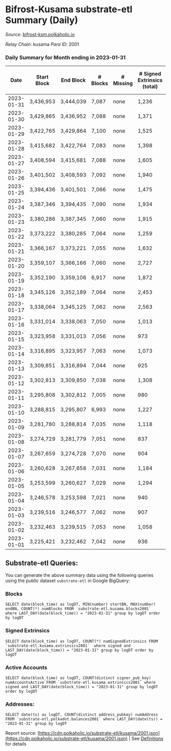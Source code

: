 # Bifrost-Kusama substrate-etl Summary (Daily)

_Source_: [bifrost-ksm.polkaholic.io](https://bifrost-ksm.polkaholic.io)

*Relay Chain*: kusama
*Para ID*: 2001



### Daily Summary for Month ending in 2023-01-31


| Date | Start Block | End Block | # Blocks | # Missing | # Signed Extrinsics (total) | # Active Accounts | # Addresses with Balances | # Events | # Transfers | # XCM Transfers In | # XCM Transfers Out |
| ---- | ----------- | --------- | -------- | --------- | --------------------------- | ----------------- | ------------------------- | -------- | ----------- | ------------------ | ------------------- |
| 2023-01-31 | 3,436,953 | 3,444,039 | 7,087 | none  | 1,236 | 174 | 101,184 | 49,775 | 13,047 ($517,698.64) | 73 ($24,251.13) | 66 ($19,257.59) |
| 2023-01-30 | 3,429,865 | 3,436,952 | 7,088 | none  | 1,371 | 180 | 101,174 | 49,144 | 12,340 ($813,966.57) | 97 ($36,947.02) | 77 ($34,113.07) |
| 2023-01-29 | 3,422,765 | 3,429,864 | 7,100 | none  | 1,525 | 176 | 101,169 | 52,591 | 13,512 ($611,531.55) | 110 ($56,524.26) | 78 ($24,558.51) |
| 2023-01-28 | 3,415,682 | 3,422,764 | 7,083 | none  | 1,398 | 191 | 101,160 | 51,608 | 13,441 ($781,831.68) | 93 ($36,588.88) | 84 ($241,200.16) |
| 2023-01-27 | 3,408,594 | 3,415,681 | 7,088 | none  | 1,605 | 217 | 101,150 | 53,112 | 13,666 ($679,015.23) | 105 ($17,319.61) | 103 ($26,171.17) |
| 2023-01-26 | 3,401,502 | 3,408,593 | 7,092 | none  | 1,940 | 274 | 101,140 | 56,707 | 14,433 ($1,057,423.50) | 111 ($42,569.12) | 107 ($13,057.23) |
| 2023-01-25 | 3,394,436 | 3,401,501 | 7,066 | none  | 1,475 | 186 | 101,124 | 50,733 | 12,746 ($518,886.65) | 95 ($34,441.68) | 102 ($15,822.96) |
| 2023-01-24 | 3,387,346 | 3,394,435 | 7,090 | none  | 1,934 | 221 | 101,110 | 56,489 | 14,188 ($807,819.29) | 132 ($59,473.33) | 138 ($33,896.17) |
| 2023-01-23 | 3,380,286 | 3,387,345 | 7,060 | none  | 1,915 | 184 | 101,098 | 57,106 | 14,635 ($995,362.70) | 167 ($90,842.15) | 202 ($54,047.31) |
| 2023-01-22 | 3,373,222 | 3,380,285 | 7,064 | none  | 1,259 | 157 | 101,088 | 51,577 | 13,841 ($511,029.79) | 100 ($18,246.62) | 78 ($34,828.52) |
| 2023-01-21 | 3,366,167 | 3,373,221 | 7,055 | none  | 1,632 | 186 | 101,077 | 54,688 | 13,906 ($643,251.47) | 107 ($110,765.04) | 106 ($25,867.64) |
| 2023-01-20 | 3,359,107 | 3,366,166 | 7,060 | none  | 2,727 | 336 | 101,067 | 64,172 | 14,576 ($1,796,829.56) | 242 ($275,164.94) | 187 ($244,496.17) |
| 2023-01-19 | 3,352,190 | 3,359,106 | 6,917 | none  | 1,872 | 236 | 101,035 | 57,378 | 14,944 ($1,066,067.68) | 159 ($56,934.99) | 137 ($37,123.64) |
| 2023-01-18 | 3,345,126 | 3,352,189 | 7,064 | none  | 2,453 | 271 | 101,027 | 63,082 | 15,604 ($1,592,192.40) | 201 ($136,748.94) | 216 ($107,358.89) |
| 2023-01-17 | 3,338,064 | 3,345,125 | 7,062 | none  | 2,563 | 333 | 101,016 | 61,429 | 14,715 ($1,357,066.67) | 216 ($83,155.25) | 218 ($52,292.27) |
| 2023-01-16 | 3,331,014 | 3,338,063 | 7,050 | none  | 1,013 | 123 | 101,002 | 49,957 | 13,729 ($311,675.81) | 56 ($1,856.15) | 42 ($105,770.67) |
| 2023-01-15 | 3,323,958 | 3,331,013 | 7,056 | none  | 973 | 119 | 100,994 | 49,666 | 13,703 ($130,017.10) | 49 ($7,980.79) | 25 ($4,324.08) |
| 2023-01-14 | 3,316,895 | 3,323,957 | 7,063 | none  | 1,073 | 128 | 100,992 | 50,865 | 13,906 ($146,048.45) | 97 ($12,479.34) | 66 ($25,003.78) |
| 2023-01-13 | 3,309,851 | 3,316,894 | 7,044 | none  | 925 | 115 | 100,990 | 47,021 | 12,641 ($110,029.25) | 50 ($11,104.22) | 27 ($5,869.97) |
| 2023-01-12 | 3,302,813 | 3,309,850 | 7,038 | none  | 1,308 | 117 | 100,987 | 52,170 | 13,835 ($152,221.13) | 49 ($17,985.34) | 39 ($23,922.31) |
| 2023-01-11 | 3,295,808 | 3,302,812 | 7,005 | none  | 980 | 115 | 100,986 | 49,687 | 13,603 ($117,465.86) | 39 ($2,227.14) | 26 ($7,458.34) |
| 2023-01-10 | 3,288,815 | 3,295,807 | 6,993 | none  | 1,227 | 132 | 100,982 | 49,405 | 12,796 ($176,695.64) | 27 ($8,546.67) | 16 ($8,270.35) |
| 2023-01-09 | 3,281,780 | 3,288,814 | 7,035 | none  | 1,118 | 137 | 100,978 | 50,961 | 13,785 ($144,335.22) | 50 ($11,207.47) | 30 ($41,428.76) |
| 2023-01-08 | 3,274,729 | 3,281,779 | 7,051 | none  | 837 | 94 | 100,968 | 48,550 | 13,466 ($62,939.89) | 37 ($2,375.84) | 9 ($6,644.72) |
| 2023-01-07 | 3,267,659 | 3,274,728 | 7,070 | none  | 904 | 98 | 100,966 | 48,628 | 13,566 ($74,419.98) | 32 ($1,575.93) | 6 ($107.29) |
| 2023-01-06 | 3,260,628 | 3,267,658 | 7,031 | none  | 1,184 | 132 | 100,964 | 47,877 | 12,659 ($192,701.82) | 42 ($3,844.21) | 20 ($1,199.58) |
| 2023-01-05 | 3,253,599 | 3,260,627 | 7,029 | none  | 1,294 | 119 | 100,956 | 52,606 | 13,717 ($123,422.45) | 52 ($5,254.95) | 26 ($6,679.63) |
| 2023-01-04 | 3,246,578 | 3,253,598 | 7,021 | none  | 940 | 106 | 100,954 | 49,782 | 13,782 ($38,538.94) | 62 ($8,147.24) | 38 ($4,980.20) |
| 2023-01-03 | 3,239,516 | 3,246,577 | 7,062 | none  | 907 | 115 | 100,953 | 49,477 | 13,772 ($41,806.71) | 40 ($1,492.13) | 29 ($8,058.18) |
| 2023-01-02 | 3,232,463 | 3,239,515 | 7,053 | none  | 1,058 | 124 | 100,945 | 48,856 | 12,866 ($22,870.06) | 65 ($5,186.97) | 25 ($5,543.18) |
| 2023-01-01 | 3,225,421 | 3,232,462 | 7,042 | none  | 936 | 107 | 100,939 | 50,350 | 13,973 ($74,490.79) | 81 ($23,536.83) | 47 ($6,584.69) |

## Substrate-etl Queries:
You can generate the above summary data using the following queries using the public dataset `substrate-etl` in Google BigQuery:


### Blocks
```
SELECT date(block_time) as logDT, MIN(number) startBN, MAX(number) endBN, COUNT(*) numBlocks FROM `substrate-etl.kusama.blocks2001`  where LAST_DAY(date(block_time)) = "2023-01-31" group by logDT order by logDT
```


### Signed Extrinsics
```
SELECT date(block_time) as logDT, COUNT(*) numSignedExtrinsics FROM `substrate-etl.kusama.extrinsics2001`  where signed and LAST_DAY(date(block_time)) = "2023-01-31" group by logDT order by logDT
```


### Active Accounts
```
SELECT date(block_time) as logDT, COUNT(distinct signer_pub_key) numAccountsActive FROM `substrate-etl.kusama.extrinsics2001` where signed and LAST_DAY(date(block_time)) = "2023-01-31" group by logDT order by logDT
```


### Addresses:
```
SELECT date(ts) as logDT, COUNT(distinct address_pubkey) numAddress FROM `substrate-etl.polkadot.balances2001` where LAST_DAY(date(ts)) = "2023-01-31" group by logDT
```



Report source: [https://cdn.polkaholic.io/substrate-etl/kusama/2001.json](https://cdn.polkaholic.io/substrate-etl/kusama/2001.json) | See [Definitions](/DEFINITIONS.md) for details
